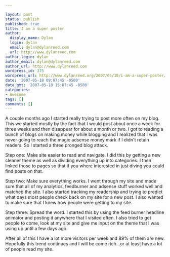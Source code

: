 ```yaml
---

layout: post
status: publish
published: true
title: I am a super poster
author:
  display_name: Dylan
  login: dylan
  email: dylan@dylanreed.com
  url: http://www.dylanreed.com
author_login: dylan
author_email: dylan@dylanreed.com
author_url: http://www.dylanreed.com
wordpress_id: 375
wordpress_url: http://www.dylanreed.org/2007/05/18/i-am-a-super-poster/
date: '2007-05-18 09:07:45 -0500'
date_gmt: '2007-05-18 15:07:45 -0500'
categories:
- Awesome
tags: []
comments: []
---
```


A couple months ago I started really trying to post more often on my blog. This we started mostly by the fact that I would post about once a week for three weeks and then disappear for about a month or two. I got to reading a bunch of blogs on making money while blogging and I realized that I was never going to reach the magic adsense money mark if I didn't retain readers. So I started a three pronged blog attack.

Step one: Make site easier to read and navigate. I did this by getting a new cleaner theme as well as dividing everything up into categories. I then linked those to pages so that if you where interested in just diving you could find posts on that.

Step two: Make sure everything works. I went through my site and made sure that all of my analytics, feedburner and adsense stuff worked well and matched the site. I also started tracking my readership and trying to predict what days most people check back on my site for a new post. I also wanted to make sure that I knew how people were getting to my site.

Step three: Spread the word. I started this by using the feed burner headline animator and posting it anywhere that I visited often. I also tried to get people to come, look at my site and give me input on the theme that I was using up until a few days ago.

After all of this I have a lot more visitors per week and 89% of them are new. Hopefully this trend continues and I will be come rich...or at least have a lot of people read my site.
